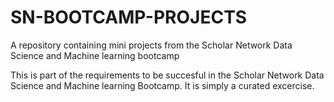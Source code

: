 # SN-BOOTCAMP-PROJECTS
A repository containing mini projects from the Scholar Network Data Science and Machine learning bootcamp

This is part of the requirements to be succesful in the Scholar Network Data Science and Machine learning Bootcamp. It is simply a curated excercise.
